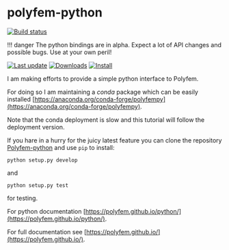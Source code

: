 # polyfem-python
[![Build status](https://ci.appveyor.com/api/projects/status/lqfxi2pbkhpatxls?svg=true)](https://ci.appveyor.com/project/teseoch/polyfem-python)


!!! danger
	The python bindings are in alpha. Expect a lot of API changes and possible bugs. Use at your own peril!


[![Last update](https://anaconda.org/conda-forge/polyfempy/badges/latest_release_date.svg)](https://anaconda.org/conda-forge/polyfempy)
[![Downloads](https://anaconda.org/conda-forge/polyfempy/badges/downloads.svg)](https://anaconda.org/conda-forge/polyfempy)
[![Install](https://anaconda.org/conda-forge/polyfempy/badges/installer/conda.svg)](https://anaconda.org/conda-forge/polyfempy)


I am making efforts to provide a simple python interface to Polyfem.

For doing so I am maintaining  a *conda* package which can be easily installed [https://anaconda.org/conda-forge/polyfempy](https://anaconda.org/conda-forge/polyfempy).

Note that the conda deployment is slow and this tutorial will follow the deployment version.

If you hare in a hurry for the juicy latest feature you can clone the repository [Polyfem-python](https://github.com/polyfem/polyfem-python) and use `pip` to install:
```
python setup.py develop
```
and
```
python setup.py test
```
for testing.

For python documentation [https://polyfem.github.io/python/](https://polyfem.github.io/python/).

For full documentation see [https://polyfem.github.io/](https://polyfem.github.io/).
